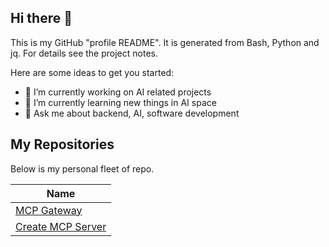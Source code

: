 ## Hi there 👋

This is my GitHub "profile README". It is generated from Bash, Python and jq. For details see the project notes.
 
Here are some ideas to get you started:

- 🔭 I’m currently working on AI related projects
- 🌱 I’m currently learning new things in AI space
- 💬 Ask me about backend, AI, software development

## My Repositories

Below is my personal fleet of repo. 

| Name                                                                       |
|----------------------------------------------------------------------------| 
| [MCP Gateway](https://github.com/jngk07/MCPGateway)                        |  
| [Create MCP Server](https://github.com/jngk07/demoMcpServer)               |


 
 
